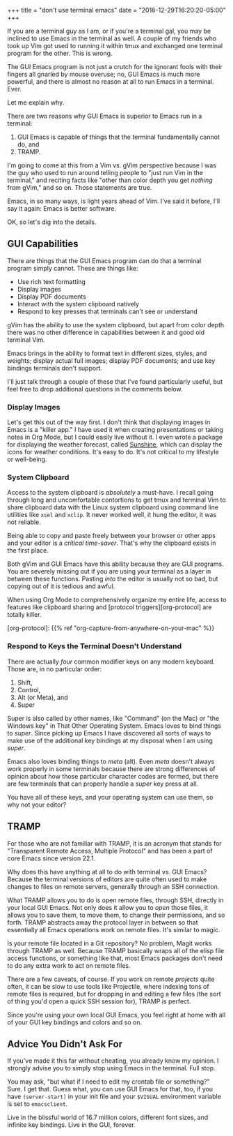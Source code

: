 +++
title = "don't use terminal emacs"
date = "2016-12-29T16:20:20-05:00"
+++

If you are a terminal guy as I am, or if you're a terminal gal, you may be
inclined to use Emacs in the terminal as well. A couple of my friends who took
up Vim got used to running it within tmux and exchanged one terminal program for
the other. This is wrong.

The GUI Emacs program is not just a crutch for the ignorant fools with their
fingers all gnarled by mouse overuse; no, GUI Emacs is much more powerful, and
there is almost no reason at all to run Emacs in a terminal. Ever.

Let me explain why.<!--more-->

There are two reasons why GUI Emacs is superior to Emacs run in a terminal:

1. GUI Emacs is capable of things that the terminal fundamentally cannot do, and
2. TRAMP.

I'm going to come at this from a Vim vs. gVim perspective because I was the guy
who used to run around telling people to "just run Vim in the terminal," and
reciting facts like "other than color depth you get *nothing* from gVim," and so
on. Those statements are true.

Emacs, in so many ways, is light years ahead of Vim. I've said it before, I'll
say it again: Emacs is better software.

OK, so let's dig into the details.

## GUI Capabilities ##

There are things that the GUI Emacs program can do that a terminal program
simply cannot. These are things like:

* Use rich text formatting
* Display images
* Display PDF documents
* Interact with the system clipboard natively
* Respond to key presses that terminals can't see or understand

gVim has the ability to use the system clipboard, but apart from color depth
there was no other difference in capabilities between it and good old terminal
Vim.

Emacs brings in the ability to format text in different sizes, styles, and
weights; display actual full images; display PDF documents; and use key bindings
terminals don't support.

I'll just talk through a couple of these that I've found particularly useful,
but feel free to drop additional questions in the comments below.

### Display Images ###

Let's get this out of the way first. I don't think that displaying images in
Emacs is a "killer app." I have used it when creating presentations or taking
notes in Org Mode, but I could easily live without it. I even wrote a package
for displaying the weather forecast, called [Sunshine][ss], which can display
the icons for weather conditions. It's easy to do. It's not critical to my
lifestyle or well-being.

[ss]: https://github.com/aaronbieber/sunshine.el

### System Clipboard ###

Access to the system clipboard is *absolutely* a must-have. I recall going
through long and uncomfortable contortions to get tmux and terminal Vim to share
clipboard data with the Linux system clipboard using command line utilities like
`xsel` and `xclip`. It never worked well, it hung the editor, it was not
reliable.

Being able to copy and paste freely between your browser or other apps and your
editor is a *critical time-saver*. That's why the clipboard exists in the first
place.

Both gVim and GUI Emacs have this ability because they are GUI programs. You are
severely missing out if you are using your terminal as a layer in between these
functions. Pasting *into* the editor is usually not so bad, but copying out of
it is tedious and awful.

When using Org Mode to comprehensively organize my entire life, access to
features like clipboard sharing and [protocol triggers][org-protocol] are
totally killer.

[org-protocol]: {{% ref "org-capture-from-anywhere-on-your-mac" %}}

### Respond to Keys the Terminal Doesn't Understand ###

There are actually *four* common modifier keys on any modern keyboard. Those
are, in no particular order:

1. Shift,
2. Control,
3. Alt (or Meta), and
4. Super

Super is also called by other names, like "Command" (on the Mac) or "the Windows
key" in That Other Operating System. Emacs loves to bind things to
*super*. Since picking up Emacs I have discovered all sorts of ways to make use
of the additional key bindings at my disposal when I am using *super*.

Emacs also loves binding things to *meta* (alt). Even *meta* doesn't always work
properly in some terminals because there are strong differences of opinion about
how those particular character codes are formed, but there are few terminals
that can properly handle a *super* key press at all.

You have all of these keys, and your operating system can use them, so why not
your editor?

## TRAMP ##

For those who are not familiar with TRAMP, it is an acronym that stands for
"Transparent Remote Access, Multiple Protocol" and has been a part of core Emacs
since version 22.1.

Why does this have anything at all to do with terminal vs. GUI Emacs? Because
the terminal versions of editors are quite often used to make changes to files
on remote servers, generally through an SSH connection.

What TRAMP allows you to do is open remote files, through SSH, directly in your
local GUI Emacs. Not only does it allow you to *open* those files, it allows you
to save them, to move them, to change their permissions, and so forth. TRAMP
abstracts away the protocol layer in between so that essentially all Emacs
operations work on remote files. It's similar to magic.

Is your remote file located in a Git repository? No problem, Magit works through
TRAMP as well. Because TRAMP basically wraps all of the elisp file access
functions, or something like that, most Emacs packages don't need to do any
extra work to act on remote files.

There are a few caveats, of course. If you work on remote *projects* quite
often, it can be slow to use tools like Projectile, where indexing tons of
remote files is required, but for dropping in and editing a few files (the sort
of thing you'd open a quick SSH session for), TRAMP is perfect.

Since you're using your own local GUI Emacs, you feel right at home with all of
your GUI key bindings and colors and so on.

## Advice You Didn't Ask For ##

If you've made it this far without cheating, you already know my opinion. I
strongly advise you to simply stop using Emacs in the terminal. Full stop.

You may ask, "but what if I need to edit my crontab file or something?" Sure. I
get that. Guess what, you can use GUI Emacs for that, too, if you have
`(server-start)` in your init file and your `$VISUAL` environment variable is
set to `emacsclient`.

Live in the blissful world of 16.7 million colors, different font sizes, and
infinite key bindings. Live in the GUI, forever.
